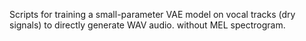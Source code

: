Scripts for training a small-parameter VAE model on vocal tracks (dry signals) to directly generate WAV audio.
 without MEL spectrogram.
